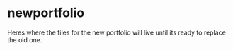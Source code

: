 # newportfolio
Heres where the files for the new portfolio will live until its ready to replace the old one.
